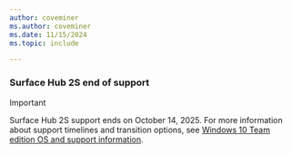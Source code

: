 ```yaml
---
author: coveminer    
ms.author: coveminer
ms.date: 11/15/2024
ms.topic: include

---
```


### Surface Hub 2S end of support

> [!IMPORTANT]
> Surface Hub 2S support ends on October 14, 2025. For more information about support timelines and transition options, see [Windows 10 Team edition OS and support information](/surface-hub/surface-hub-3-faq#windows-10-team-edition-os-and-support-information).